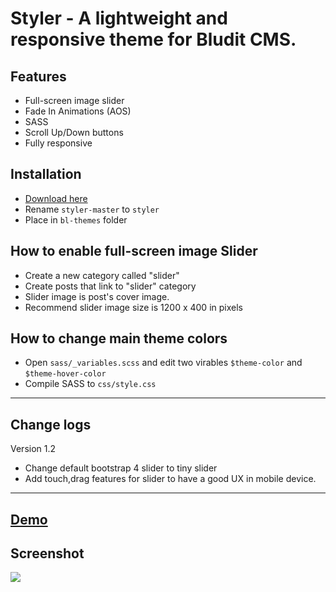 # Styler - A lightweight and responsive theme for Bludit CMS.

## Features
- Full-screen image slider
- Fade In Animations (AOS)
- SASS
- Scroll Up/Down buttons
- Fully responsive

## Installation
- [Download here](https://github.com/ronaldaug/styler/archive/master.zip)
- Rename `styler-master` to `styler`
- Place in `bl-themes` folder


## How to enable full-screen image Slider
- Create a new category called "slider"
- Create posts that link to "slider" category
- Slider image is post's cover image.
- Recommend slider image size is 1200 x 400 in pixels


## How to change main theme colors
- Open `sass/_variables.scss` and edit two virables `$theme-color` and `$theme-hover-color`
- Compile SASS to `css/style.css`

-----

## Change logs

Version 1.2
- Change default bootstrap 4 slider to tiny slider
- Add touch,drag features for slider to have a good UX in mobile device.

--- 

 ## <a target="_blank" href="http://staging.mipropia.com">Demo</a>

 ## Screenshot
 
 <a target="_blank" href="http://staging.mipropia.com">
    <img src="https://user-images.githubusercontent.com/33022876/84876329-19637280-b0ad-11ea-9b0e-02922082e54e.jpg">
 </a>
